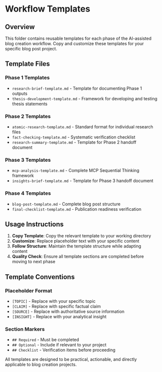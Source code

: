 # Workflow Templates

## Overview
This folder contains reusable templates for each phase of the AI-assisted blog creation workflow. Copy and customize these templates for your specific blog post project.

## Template Files

### Phase 1 Templates
- `research-brief-template.md` - Template for documenting Phase 1 outputs
- `thesis-development-template.md` - Framework for developing and testing thesis statements

### Phase 2 Templates  
- `atomic-research-template.md` - Standard format for individual research files
- `fact-checking-template.md` - Systematic verification checklist
- `research-summary-template.md` - Template for Phase 2 handoff document

### Phase 3 Templates
- `mcp-analysis-template.md` - Complete MCP Sequential Thinking framework
- `insights-brief-template.md` - Template for Phase 3 handoff document

### Phase 4 Templates
- `blog-post-template.md` - Complete blog post structure
- `final-checklist-template.md` - Publication readiness verification

## Usage Instructions

1. **Copy Template**: Copy the relevant template to your working directory
2. **Customize**: Replace placeholder text with your specific content
3. **Follow Structure**: Maintain the template structure while adapting content
4. **Quality Check**: Ensure all template sections are completed before moving to next phase

## Template Conventions

### Placeholder Format
- `[TOPIC]` - Replace with your specific topic
- `[CLAIM]` - Replace with specific factual claim
- `[SOURCE]` - Replace with authoritative source information
- `[INSIGHT]` - Replace with your analytical insight

### Section Markers
- `## Required` - Must be completed
- `## Optional` - Include if relevant to your project
- `## Checklist` - Verification items before proceeding

All templates are designed to be practical, actionable, and directly applicable to blog creation projects. 